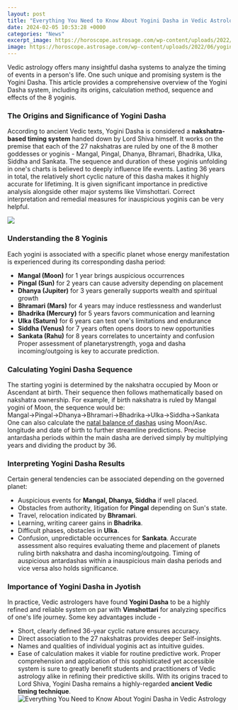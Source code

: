 ```yaml
---
layout: post
title: "Everything You Need to Know About Yogini Dasha in Vedic Astrology"
date: 2024-02-05 10:53:28 +0000
categories: "News"
excerpt_image: https://horoscope.astrosage.com/wp-content/uploads/2022/06/yogini-dasha-en.jpg
image: https://horoscope.astrosage.com/wp-content/uploads/2022/06/yogini-dasha-en.jpg
---
```


Vedic astrology offers many insightful dasha systems to analyze the timing of events in a person's life. One such unique and promising system is the Yogini Dasha. This article provides a comprehensive overview of the Yogini Dasha system, including its origins, calculation method, sequence and effects of the 8 yoginis. 
### The Origins and Significance of Yogini Dasha
According to ancient Vedic texts, Yogini Dasha is considered a **nakshatra-based timing system** handed down by Lord Shiva himself. It works on the premise that each of the 27 nakshatras are ruled by one of the 8 mother goddesses or yoginis - Mangal, Pingal, Dhanya, Bhramari, Bhadrika, Ulka, Siddha and Sankata. The sequence and duration of these yoginis unfolding in one's charts is believed to deeply influence life events. 
Lasting 36 years in total, the relatively short cyclic nature of this dasha makes it highly accurate for lifetiming. It is given significant importance in predictive analysis alongside other major systems like Vimshottari. Correct interpretation and remedial measures for inauspicious yoginis can be very helpful.

![](https://horoscope.astrosage.com/wp-content/uploads/2020/09/yogini-dasha-en.jpg)
### Understanding the 8 Yoginis 
Each yogini is associated with a specific planet whose energy manifestation is experienced during its corresponding dasha period:
- **Mangal (Moon)** for 1 year brings auspicious occurrences 
- **Pingal (Sun)** for 2 years can cause adversity depending on placement
- **Dhanya (Jupiter)** for 3 years generally supports wealth and spiritual growth
- **Bhramari (Mars)** for 4 years may induce restlessness and wanderlust
- **Bhadrika (Mercury)** for 5 years favors communication and learning  
- **Ulka (Saturn)** for 6 years can test one's limitations and endurance
- **Siddha (Venus)** for 7 years often opens doors to new opportunities
- **Sankata (Rahu)** for 8 years correlates to uncertainty and confusion 
Proper assessment of planetarystrength, yoga and dasha incoming/outgoing is key to accurate prediction.
### Calculating Yogini Dasha Sequence 
The starting yogini is determined by the nakshatra occupied by Moon or Ascendant at birth. Their sequence then follows mathematically based on nakshatra ownership. 
For example, if birth nakshatra is ruled by Mangal yogini of Moon, the sequence would be: 
Mangal→Pingal→Dhanya→Bhramari→Bhadrika→Ulka→Siddha→Sankata
One can also calculate the [natal balance of dashas](https://yt.io.vn/collection/abbe) using Moon/Asc. longitude and date of birth to further streamline predictions. 
Precise antardasha periods within the main dasha are derived simply by multiplying years and dividing the product by 36.
### Interpreting Yogini Dasha Results
Certain general tendencies can be associated depending on the governed planet:
- Auspicious events for **Mangal, Dhanya, Siddha** if well placed.
- Obstacles from authority, litigation for **Pingal** depending on Sun's state.  
- Travel, relocation indicated by **Bhramari**. 
- Learning, writing career gains in **Bhadrika**.   
- Difficult phases, obstacles in **Ulka**.
- Confusion, unpredictable occurrences for **Sankata**.
Accurate assessment also requires evaluating theme and placement of planets ruling birth nakshatra and dasha incoming/outgoing. Timing of auspicious antardashas within a inauspicious main dasha periods and vice versa also holds significance.
### Importance of Yogini Dasha in Jyotish
In practice, Vedic astrologers have found **Yogini Dasha** to be a highly refined and reliable system on par with **Vimshottari** for analyzing specifics of one's life journey. 
Some key advantages include - 
- Short, clearly defined 36-year cyclic nature ensures accuracy.
- Direct association to the 27 nakshatras provides deeper Self-insights.
- Names and qualities of individual yoginis act as intuitive guides.  
- Ease of calculation makes it viable for routine predictive work.
Proper comprehension and application of this sophisticated yet accessible system is sure to greatly benefit students and practitioners of Vedic astrology alike in refining their predictive skills. With its origins traced to Lord Shiva, Yogini Dasha remains a highly-regarded **ancient Vedic timing technique**.
![Everything You Need to Know About Yogini Dasha in Vedic Astrology](https://horoscope.astrosage.com/wp-content/uploads/2022/06/yogini-dasha-en.jpg)